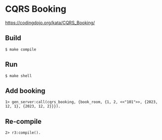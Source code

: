 CQRS Booking
=====

https://codingdojo.org/kata/CQRS_Booking/

Build
-----

    $ make compile

Run
-----

    $ make shell

Add booking
-----

    1> gen_server:call(cqrs_booking, {book_room, {1, 2, <<"101">>, {2023, 12, 1}, {2023, 12, 2}}}).

Re-compile
-----

    2> r3:compile().
